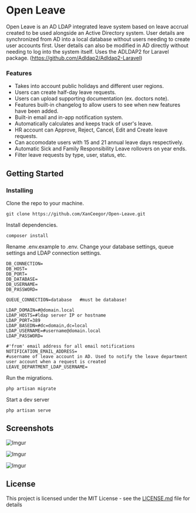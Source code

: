 # Open Leave

Open Leave is an AD LDAP integrated leave system based on leave accrual created to be used alongside an Active Directory system. User details are synchronized from AD into a local database without users needing to create user accounts first. User details can also be modified in AD directly without needing to log into the system itself.
Uses the ADLDAP2 for Laravel package. (https://github.com/Adldap2/Adldap2-Laravel)

### Features
* Takes into account public holidays and different user regions.
* Users can create half-day leave requests.
* Users can upload supporting documentation (ex. doctors note).
* Features built-in changelog to allow users to see when new features have been added.
* Built-in email and in-app notification system.
* Automatically calculates and keeps track of user's leave.
* HR account can Approve, Reject, Cancel, Edit and Create leave requests.
* Can accomodate users with 15 and 21 annual leave days respectively.
* Automatic Sick and Family Responsibility Leave rollovers on year ends.
* Filter leave requests by type, user, status, etc.

## Getting Started

### Installing
Clone the repo to your machine.
```
git clone https://github.com/XanCeegor/Open-Leave.git
```
Install dependencies.
```
composer install
```
Rename .env.example to .env. Change your database settings, queue settings and LDAP connection settings.
```
DB_CONNECTION=
DB_HOST=
DB_PORT=
DB_DATABASE=
DB_USERNAME=
DB_PASSWORD=

QUEUE_CONNECTION=database   #must be database!

LDAP_DOMAIN=#@domain.local
LDAP_HOSTS=#ldap server IP or hostname
LDAP_PORT=389
LDAP_BASEDN=#dc=domain,dc=local
LDAP_USERNAME=#username@domain.local
LDAP_PASSWORD=

#'from' email address for all email notifications
NOTIFICATION_EMAIL_ADDRESS=     
#username of leave account in AD. Used to notify the leave department user account when a request is created
LEAVE_DEPARTMENT_LDAP_USERNAME=  

```
Run the migrations.
```
php artisan migrate
```
Start a dev server
```
php artisan serve
```

## Screenshots
![Imgur](https://imgur.com/Uc5M0H9.png)

![Imgur](https://imgur.com/iNyVoum.png)

![Imgur](https://imgur.com/U59zLcX.png)


## License

This project is licensed under the MIT License - see the [LICENSE.md](LICENSE.md) file for details
